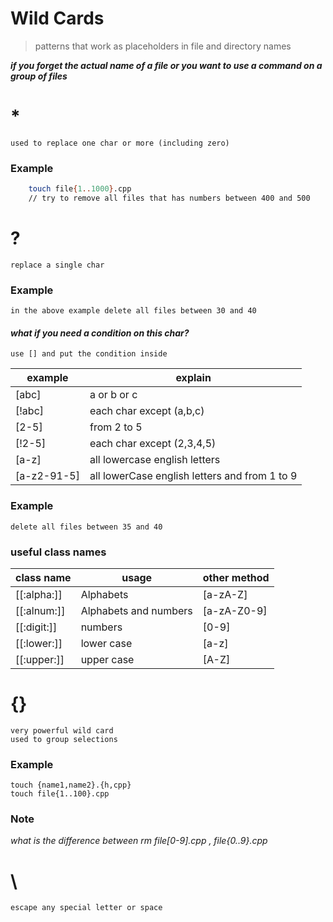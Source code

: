 # Wild Cards

<!-- *__What and Why?__* -->

> patterns that work as placeholders in file and directory names

_**if you forget the actual name of a file or you want to use a command on a group of files**_

# \*

    used to replace one char or more (including zero)

### Example

```bash
    touch file{1..1000}.cpp
    // try to remove all files that has numbers between 400 and 500
```

# ?

    replace a single char

### Example

    in the above example delete all files between 30 and 40

#### _what if you need a condition on this char?_

    use [] and put the condition inside

| example     | explain                                       |
| ----------- | --------------------------------------------- |
| [abc]       | a or b or c                                   |
| [!abc]      | each char except (a,b,c)                      |
| [2-5]       | from 2 to 5                                   |
| [!2-5]      | each char except (2,3,4,5)                    |
| [a-z]       | all lowercase english letters                 |
| [a-z2-91-5] | all lowerCase english letters and from 1 to 9 |

### Example

    delete all files between 35 and 40

### useful class names

| class name  | usage                 | other method |
| ----------- | --------------------- | ------------ |
| [[:alpha:]] | Alphabets             | [a-zA-Z]     |
| [[:alnum:]] | Alphabets and numbers | [a-zA-Z0-9]  |
| [[:digit:]] | numbers               | [0-9]        |
| [[:lower:]] | lower case            | [a-z]        |
| [[:upper:]] | upper case            | [A-Z]        |

# {}

    very powerful wild card
    used to group selections

### Example

    touch {name1,name2}.{h,cpp}
    touch file{1..100}.cpp

### Note

_what is the difference between rm file[0-9].cpp , file{0..9}.cpp_

# \

    escape any special letter or space
